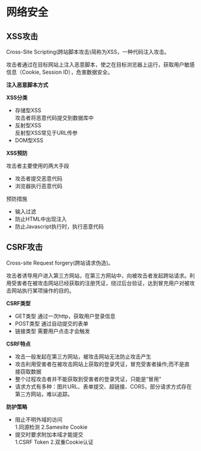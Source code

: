 # 网络安全

## XSS攻击
Cross-Site Scripting(跨站脚本攻击)简称为XSS，一种代码注入攻击。

攻击者通过在目标网站上注入恶意脚本，使之在目标浏览器上运行，获取用户敏感信息（Cookie, Session ID），危害数据安全。


**注入恶意脚本方式**

**XSS分类**
- 存储型XSS    
  攻击者将恶意代码提交到数据库中
- 反射型XSS    
  反射型XSS常见于URL传参    
- DOM型XSS
  

**XSS预防**

攻击者主要使用的两大手段
- 攻击者提交恶意代码
- 浏览器执行恶意代码

预防措施
- 输入过滤
- 防止HTML中出现注入
- 防止Javascript执行时，执行恶意代码

## CSRF攻击
Cross-site Request forgery(跨站请求伪造)。

攻击者诱导用户进入第三方网站，在第三方网站中，向被攻击者发起跨站请求。利用受害者在被攻击网站已经获取的注册凭证，绕过后台验证，达到冒充用户对被攻击网站执行某项操作的目的。

**CSRF类型**
- GET类型
  通过一次http，获取用户登录信息
- POST类型
  通过自动提交的表单
- 链接类型
  需要用户点击才会触发

**CSRF特点**
- 攻击一般发起在第三方网站，被攻击网站无法防止攻击产生
- 攻击利用受害者在被攻击网站上获取的登录凭证，冒充受害者操作;而不是直接窃取数据
- 整个过程攻击者并不能获取到受害者的登录凭证，只能是“冒用”
- 请求方式有多种：图片URL、表单提交、超链接、CORS，部分请求方式存在第三方网站，难以追踪。

**防护策略**
- 阻止不明外域的访问    
  1.同源检测
  2.Samesite Cookie
- 提交时要求附加本域才能提交    
  1.CSRF Token
  2.双重Cookie认证
  
